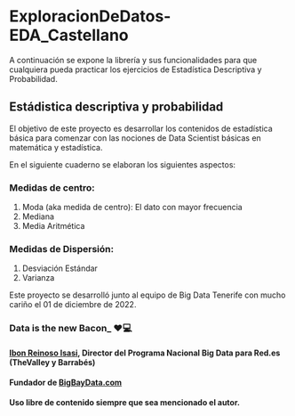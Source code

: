 # ExploracionDeDatos-EDA_Castellano
A continuación se expone la librería y sus funcionalidades para que cualquiera pueda practicar los ejercicios de Estadística Descriptiva y Probabilidad.

## Estádistica descriptiva y probabilidad
El objetivo de este proyecto es desarrollar los contenidos de estadística básica para comenzar con las nociones de Data Scientist básicas en matemática y estadística.

En el siguiente cuaderno se elaboran los siguientes aspectos:

### Medidas de centro:
1. Moda (aka medida de centro): El dato con mayor frecuencia
2. Mediana
3. Media Aritmética

### Medidas de Dispersión:
1. Desviación Estándar
2. Varianza

Este proyecto se desarrolló junto al equipo de Big Data Tenerife con mucho cariño el 01 de diciembre de 2022. 

### Data is the new Bacon_ ❤️💻
#### [Ibon Reinoso Isasi](https://ibonreinoso.com/), Director del Programa Nacional Big Data para Red.es (TheValley y Barrabés) 
#### Fundador de [BigBayData.com](https://www.bigbaydata.com/)

**Uso libre de contenido siempre que sea mencionado el autor.**
